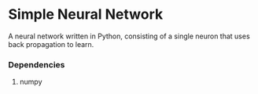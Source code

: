 # Simple Neural Network
A neural network written in Python, consisting of a single neuron that uses back propagation to learn.

### Dependencies
1. numpy
